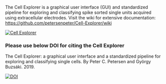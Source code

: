 The Cell Explorer is a graphical user interface (GUI) and standardized pipeline for exploring and classifying spike sorted single units acquired using extracellular electrodes. Visit the wiki for extensive documentation: https://github.com/petersenpeter/Cell-Explorer/wiki

<a href="https://github.com/petersenpeter/Cell-Explorer/wiki">![Cell Explorer](https://buzsakilab.com/wp/wp-content/uploads/2019/11/Cell-Explorer-example.png)</a>
### Please use below DOI for citing the Cell Explorer
The Cell Explorer: a graphical user interface and a standardized pipeline for exploring and classifying single cells. By Peter C. Petersen and György Buzsáki. 2019.

<a href="https://zenodo.org/badge/latestdoi/152647739"><img src="https://zenodo.org/badge/152647739.svg" alt="DOI"></a>


